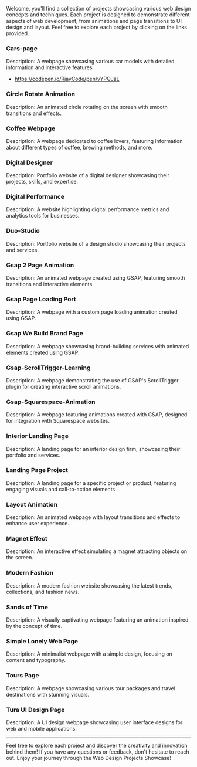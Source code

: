 
Welcome, you'll find a collection of projects showcasing various web design concepts and techniques. Each project is designed to demonstrate different aspects of web development, from animations and page transitions to UI design and layout. Feel free to explore each project by clicking on the links provided.

### Cars-page
Description: A webpage showcasing various car models with detailed information and interactive features.
- https://codepen.io/RjayCode/pen/vYPQJzL

### Circle Rotate Animation
Description: An animated circle rotating on the screen with smooth transitions and effects.

### Coffee Webpage
Description: A webpage dedicated to coffee lovers, featuring information about different types of coffee, brewing methods, and more.

### Digital Designer
Description: Portfolio website of a digital designer showcasing their projects, skills, and expertise.

### Digital Performance
Description: A website highlighting digital performance metrics and analytics tools for businesses.

### Duo-Studio
Description: Portfolio website of a design studio showcasing their projects and services.

### Gsap 2 Page Animation
Description: An animated webpage created using GSAP, featuring smooth transitions and interactive elements.

### Gsap Page Loading Port
Description: A webpage with a custom page loading animation created using GSAP.

### Gsap We Build Brand Page
Description: A webpage showcasing brand-building services with animated elements created using GSAP.

### Gsap-ScrollTrigger-Learning
Description: A webpage demonstrating the use of GSAP's ScrollTrigger plugin for creating interactive scroll animations.

### Gsap-Squarespace-Animation
Description: A webpage featuring animations created with GSAP, designed for integration with Squarespace websites.

### Interior Landing Page
Description: A landing page for an interior design firm, showcasing their portfolio and services.

### Landing Page Project
Description: A landing page for a specific project or product, featuring engaging visuals and call-to-action elements.

### Layout Animation
Description: An animated webpage with layout transitions and effects to enhance user experience.

### Magnet Effect
Description: An interactive effect simulating a magnet attracting objects on the screen.

### Modern Fashion
Description: A modern fashion website showcasing the latest trends, collections, and fashion news.

### Sands of Time
Description: A visually captivating webpage featuring an animation inspired by the concept of time.

### Simple Lonely Web Page
Description: A minimalist webpage with a simple design, focusing on content and typography.

### Tours Page
Description: A webpage showcasing various tour packages and travel destinations with stunning visuals.

### Tura UI Design Page
Description: A UI design webpage showcasing user interface designs for web and mobile applications.

---

Feel free to explore each project and discover the creativity and innovation behind them! If you have any questions or feedback, don't hesitate to reach out. Enjoy your journey through the Web Design Projects Showcase!
